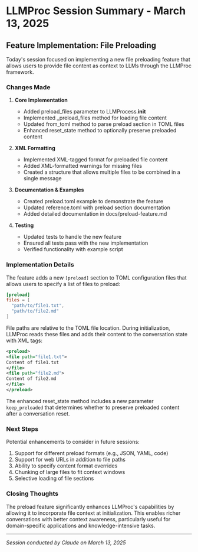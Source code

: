# LLMProc Session Summary - March 13, 2025

## Feature Implementation: File Preloading

Today's session focused on implementing a new file preloading feature that allows users to provide file content as context to LLMs through the LLMProc framework.

### Changes Made

1. **Core Implementation**
   - Added preload_files parameter to LLMProcess.__init__
   - Implemented _preload_files method for loading file content
   - Updated from_toml method to parse preload section in TOML files
   - Enhanced reset_state method to optionally preserve preloaded content

2. **XML Formatting**
   - Implemented XML-tagged format for preloaded file content
   - Added XML-formatted warnings for missing files
   - Created a structure that allows multiple files to be combined in a single message

3. **Documentation & Examples**
   - Created preload.toml example to demonstrate the feature
   - Updated reference.toml with preload section documentation
   - Added detailed documentation in docs/preload-feature.md

4. **Testing**
   - Updated tests to handle the new feature
   - Ensured all tests pass with the new implementation
   - Verified functionality with example script

### Implementation Details

The feature adds a new `[preload]` section to TOML configuration files that allows users to specify a list of files to preload:

```toml
[preload]
files = [
  "path/to/file1.txt",
  "path/to/file2.md"
]
```

File paths are relative to the TOML file location. During initialization, LLMProc reads these files and adds their content to the conversation state with XML tags:

```xml
<preload>
<file path="file1.txt">
Content of file1.txt
</file>
<file path="file2.md">
Content of file2.md
</file>
</preload>
```

The enhanced reset_state method includes a new parameter `keep_preloaded` that determines whether to preserve preloaded content after a conversation reset.

### Next Steps

Potential enhancements to consider in future sessions:

1. Support for different preload formats (e.g., JSON, YAML, code)
2. Support for web URLs in addition to file paths
3. Ability to specify content format overrides
4. Chunking of large files to fit context windows
5. Selective loading of file sections

### Closing Thoughts

The preload feature significantly enhances LLMProc's capabilities by allowing it to incorporate file context at initialization. This enables richer conversations with better context awareness, particularly useful for domain-specific applications and knowledge-intensive tasks.

---

*Session conducted by Claude on March 13, 2025*